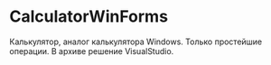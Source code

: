 # CalculatorWinForms
Калькулятор, аналог калькулятора Windows.
Только простейшие операции.
В архиве решение VisualStudio.
